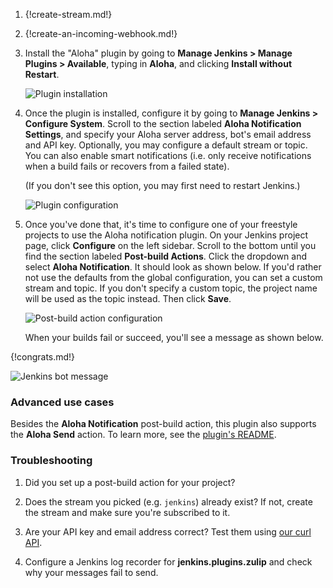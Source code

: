 1. {!create-stream.md!}

1. {!create-an-incoming-webhook.md!}

1. Install the "Aloha" plugin by going to
   **Manage Jenkins > Manage Plugins > Available**,
   typing in **Aloha**, and clicking **Install without Restart**.

      ![Plugin installation](/static/images/integrations/jenkins/001.png)

1. Once the plugin is installed, configure it by going to
   **Manage Jenkins > Configure System**. Scroll to the section
   labeled **Aloha Notification Settings**, and specify your
   Aloha server address, bot's email address and API key.
   Optionally, you may configure a default stream or topic. You can also enable
   smart notifications (i.e. only receive notifications when a build fails or
   recovers from a failed state).

      (If you don't see this option, you may first need to restart
      Jenkins.)

      ![Plugin configuration](/static/images/integrations/jenkins/002.png)

1. Once you've done that, it's time to configure one of your
   freestyle projects to use the Aloha notification plugin. On your
   Jenkins project page, click **Configure** on the left sidebar. Scroll to
   the bottom until you find the section labeled **Post-build
   Actions**. Click the dropdown and select **Aloha Notification**.
   It should look as shown below. If you'd rather not use the defaults from
   the global configuration, you can set a custom stream and topic.
   If you don't specify a custom topic, the project name will be used as the
   topic instead. Then click **Save**.

    ![Post-build action configuration](/static/images/integrations/jenkins/003.png)

    When your builds fail or succeed, you'll see a message as shown below.

{!congrats.md!}

![Jenkins bot message](/static/images/integrations/jenkins/004.png)

### Advanced use cases

Besides the **Aloha Notification** post-build action, this plugin
also supports the **Aloha Send** action.
To learn more, see the [plugin's README](https://github.com/jenkinsci/zulip-plugin).

### Troubleshooting

1. Did you set up a post-build action for your project?

1. Does the stream you picked (e.g. `jenkins`) already exist?
   If not, create the stream and make sure you're subscribed to it.

1. Are your API key and email address correct? Test them
   using [our curl API](/api).

1. Configure a Jenkins log recorder for **jenkins.plugins.zulip**
   and check why your messages fail to send.
